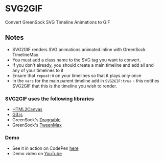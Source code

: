 # SVG2GIF
Convert GreenSock SVG Timeline Animations to GIF

## Notes

* SVG2GIF renders SVG animations animated inline with GreenSock TimelineMax.
* You must add a class name to the SVG tag you want to convert.
* If you don't already, you should create a main timeline and add all and any of your timelines to it
* Ensure that ```repeat:0``` on your timelines so that it plays only once
* In the ```vars``` for the main parent timeline add in ```SVG2GIF:true``` - this notifies SVG2GIF that this is the timeline you wish to render.

### SVG2GIF uses the following libraries
* [HTML2Canvas](https://github.com/niklasvh/html2canvas)
* [Gif.js](https://jnordberg.github.io/gif.js/)
* GreenSock's [Draggable](http://greensock.com/draggable)
* GreenSock's [TweenMax](http://greensock.com/tweenmax)

### Demo
* See it in action on CodePen [here](http://codepen.io/chrisgannon/pen/0e3f0e3af985e1c6949e70e4c8ed4df7)
* Demo video on [YouTube](https://www.youtube.com/watch?v=n8FDiovShJI)


